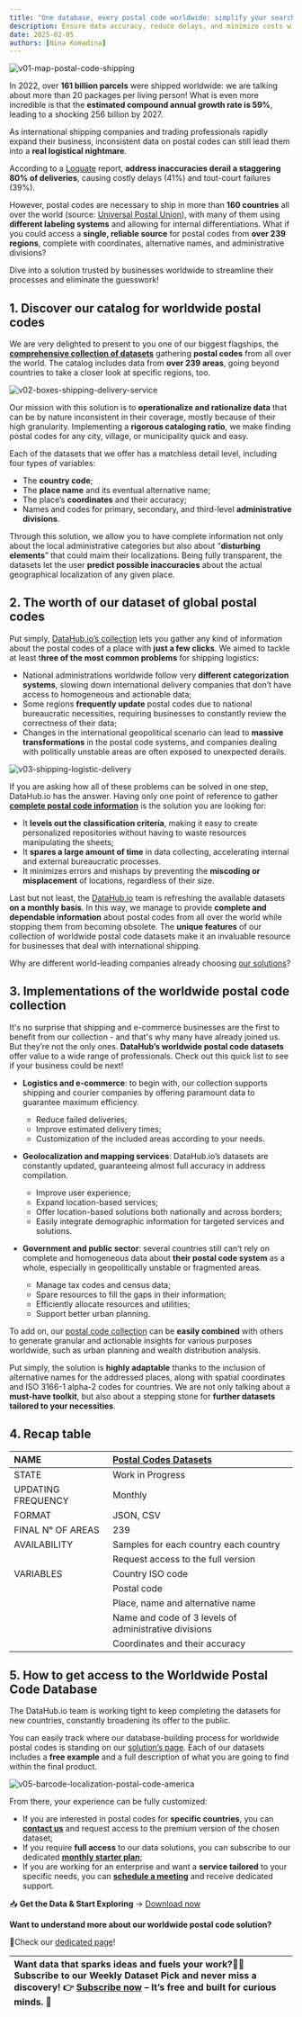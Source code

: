```yaml
---
title: "One database, every postal code worldwide: simplify your search"
description: Ensure data accuracy, reduce delays, and minimize costs with our monthly refreshed database.
date: 2025-02-05
authors: [Nina Komadina]
---
```


![v01-map-postal-code-shipping](/assets/v01-map-postal-code-shipping.svg)

In 2022, over **161 billion parcels** were shipped worldwide: we are talking about more than 20 packages per living person\! What is even more incredible is that the **estimated compound annual growth rate is 59%**, leading to a shocking 256 billion by 2027\.

As international shipping companies and trading professionals rapidly expand their business, inconsistent data on postal codes can still lead them into a **real logistical nightmare**.

According to a [Loquate](https://www.loqate.com/it/) report, **address inaccuracies derail a staggering 80% of deliveries**, causing costly delays (41%) and tout-court failures (39%).

However, postal codes are necessary to ship in more than **160 countries** all over the world (source: [Universal Postal Union](https://www.upu.int/en/home)), with many of them using **different labeling systems** and allowing for internal differentiations. What if you could access a **single, reliable source** for postal codes from **over 239 regions**, complete with coordinates, alternative names, and administrative divisions?

Dive into a solution trusted by businesses worldwide to streamline their processes and eliminate the guesswork\!

## 1\. Discover our catalog for worldwide postal codes

We are very delighted to present to you one of our biggest flagships, the [**comprehensive collection of datasets**](https://datahub.io/collections/postal-codes-datasets) gathering **postal codes** from all over the world. The catalog includes data from **over 239 areas**, going beyond countries to take a closer look at specific regions, too.

![v02-boxes-shipping-delivery-service](/assets/v02-boxes-shipping-delivery-service.svg)

Our mission with this solution is to **operationalize and rationalize data** that can be by nature inconsistent in their coverage, mostly because of their high granularity. Implementing a **rigorous cataloging ratio**, we make finding postal codes for any city, village, or municipality quick and easy.

Each of the datasets that we offer has a matchless detail level, including four types of variables:

* The **country code**;
* The **place name** and its eventual alternative name;
* The place’s **coordinates** and their accuracy;
* Names and codes for primary, secondary, and third-level **administrative divisions**.

Through this solution, we allow you to have complete information not only about the local administrative categories but also about “**disturbing elements**” that could maim their localizations. Being fully transparent, the datasets let the user **predict possible inaccuracies** about the actual geographical localization of any given place.

## 2\. The worth of our dataset of global postal codes

Put simply, [DataHub.io’s collection](https://datahub.io/collections/postal-codes-datasets) lets you gather any kind of information about the postal codes of a place with **just a few clicks**. We aimed to tackle at least t**hree of the most common problems** for shipping logistics:

* National administrations worldwide follow very **different categorization systems**, slowing down international delivery companies that don’t have access to homogeneous and actionable data;
* Some regions **frequently update** postal codes due to national bureaucratic necessities, requiring businesses to constantly review the correctness of their data;
* Changes in the international geopolitical scenario can lead to **massive transformations** in the postal code systems, and companies dealing with politically unstable areas are often exposed to unexpected derails.

![v03-shipping-logistic-delivery](/assets/v03-shipping-logistic-delivery.svg)

If you are asking how all of these problems can be solved in one step, DataHub.io has the answer. Having only one point of reference to gather [**complete postal code information**](https://datahub.io/collections/postal-codes-datasets) is the solution you are looking for:

* It **levels out the** **classification criteria**, making it easy to create personalized repositories without having to waste resources manipulating the sheets;
* It **spares a large amount of time** in data collecting, accelerating internal and external bureaucratic processes.
* It minimizes errors and mishaps by preventing the **miscoding or misplacement** of locations, regardless of their size.

Last but not least, the [DataHub.io](https://datahub.io) team is refreshing the available datasets **on a monthly basis**. In this way, we manage to provide **complete and dependable information** about postal codes from all over the world while stopping them from becoming obsolete.
The **unique features** of our collection of worldwide postal code datasets make it an invaluable resource for businesses that deal with international shipping.

Why are different world-leading companies already choosing [our solutions](https://datahub.io/collections/postal-codes-datasets)?

## 3\. Implementations of the worldwide postal code collection

It's no surprise that shipping and e-commerce businesses are the first to benefit from our collection \- and that's why many have already joined us. But they’re not the only ones. **DataHub’s worldwide postal code datasets** offer value to a wide range of professionals. Check out this quick list to see if your business could be next\!

* **Logistics and e-commerce**: to begin with, our collection supports shipping and courier companies by offering paramount data to guarantee maximum efficiency.
  * Reduce failed deliveries;
  * Improve estimated delivery times;
  * Customization of the included areas according to your needs.

* **Geolocalization and mapping services**: DataHub.io’s datasets are constantly updated, guaranteeing almost full accuracy in address compilation.
  * Improve user experience;
  * Expand location-based services;
  * Offer location-based solutions both nationally and across borders;
  * Easily integrate demographic information for targeted services and solutions.

* **Government and public sector**: several countries still can’t rely on complete and homogeneous data about **their postal code system** as a whole, especially in geopolitically unstable or fragmented areas.
  * Manage tax codes and census data;
  * Spare resources to fill the gaps in their information;
  * Efficiently allocate resources and utilities;
  * Support better urban planning.

To add on, our [postal code collection](https://datahub.io/collections/postal-codes-datasets) can be **easily combined** with others to generate granular and actionable insights for various purposes worldwide, such as urban planning and wealth distribution analysis.

Put simply, the solution is **highly adaptable** thanks to the inclusion of alternative names for the addressed places, along with spatial coordinates and ISO 3166-1 alpha-2 codes for countries. We are not only talking about a **must-have toolkit**, but also about a stepping stone for **further datasets tailored to your necessities**.

## 4\. Recap table

| NAME | [Postal Codes Datasets](https://datahub.io/collections/postal-codes-datasets) |
| :---- | :---- |
| STATE | Work in Progress |
| UPDATING FREQUENCY | Monthly |
| FORMAT | JSON, CSV |
| FINAL N° OF AREAS | 239 |
| AVAILABILITY | Samples for each country each country |
|  | Request access to the full version |
| VARIABLES | Country ISO code |
|  | Postal code |
|  | Place, name and alternative name |
|  | Name and code of 3 levels of administrative divisions |
|  | Coordinates and their accuracy |

## 5\. How to get access to the Worldwide Postal Code Database

The DataHub.io team is working tight to keep completing the datasets for new countries, constantly broadening its offer to the public.

You can easily track where our database-building process for worldwide postal codes is standing on our [solution’s page](https://datahub.io/solutions/worldwide-postal-code-database). Each of our datasets includes a **free example** and a full description of what you are going to find within the final product.

![v05-barcode-localization-postal-code-america](/assets/v05-barcode-localization-postal-code-america.svg)

From there, your experience can be fully customized:

* If you are interested in postal codes for **specific countries**, you can [**contact us**](https://datahub.io/logistics/postal-codes-al) and request access to the premium version of the chosen dataset;
* If you require **full access** to our data solutions, you can subscribe to our dedicated [**monthly starter plan**](https://buy.stripe.com/cN2fZC3O77Ycbv2008);
* If you are working for an enterprise and want a **service tailored** to your specific needs, you can [**schedule a meeting**](https://calendar.google.com/calendar/u/0/appointments/schedules/AcZssZ1zG1LrWMRrPYDyiCGy4F4HW3raQ6SZ5dvU5ifFZa38RHLckEMHh4tRMRiDqynAfC9yrhYT5JQM) and receive dedicated support.

📥 **Get the Data & Start Exploring** → [Download now](https://datahub.io/core/italian-serie-a)

**Want to understand more about our worldwide postal code solution?**

🔎Check our [dedicated page](https://datahub.io/solutions/worldwide-postal-code-database)\!

| Want data that sparks ideas and fuels your work?📩 Subscribe to our Weekly Dataset Pick and never miss a discovery\! 👉 [Subscribe now](https://datahub.io/#newsletter-form) – It’s free and built for curious minds. 🚀 |
| :---- |
